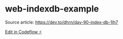 # web-indexdb-example

Source article: https://dev.to/dhrn/day-90-index-db-1lh7

[Edit in Codeflow ⚡️](https://stackblitz.com/~/github.com/dhrn/web-indexdb-example)